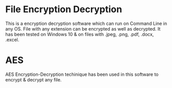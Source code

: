 # File Encryption Decryption

This is a encryption decryption software which can run on Command Line in any OS. 
File with any extension can be encrypted as well as decrypted. It has been tested on Windows 10 & on files with .jpeg, .png, .pdf, .docx, .excel. 


# AES 
AES Encryption-Decryption techinique has been used in this software to encrypt & decrypt any file. 
